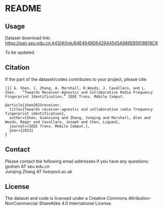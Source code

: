 # README

## Usage

Dataset download link: https://pan.seu.edu.cn:443/#/link/84E4649D642944545A986E85618819C9

To be updated.

## Citation 

If the part of the dataset/codes contributes to your project, please cite:

```
[1] G. Shen, J. Zhang, A. Marshall, R.Woods, J. Cavallaro, and L. Chen.   “Towards Receiver-Agnostic and Collaborative Radio Frequency Fingerprint Identification,” IEEE Trans. Mobile Comput.

```

```
@article{shen2023receiver,
  title={Towards receiver-agnostic and collaborative radio frequency fingerprint identification},
  author={Shen, Guanxiong and Zhang, Junqing and Marshall, Alan and Woods, Roger and Cavallaro, Joseph and Chen, Liquan},
  journal={IEEE Trans. Mobile Comput.},
  year={2023}
}
```

## Contact
Please contact the following email addresses if you have any questions:  
gxshen AT seu.edu.cn <br>
Junqing.Zhang AT liverpool.ac.uk

## License

The dataset and code is licensed under a Creative Commons Attribution-NonCommercial-ShareAlike 4.0 International License.
